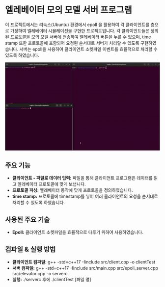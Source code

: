 # 엘레베이터 모의 모델 서버 프로그램 

이 프로젝트에서는 리눅스(Ubuntu) 환경에서 epoll 을 활용하여 각 클라이언트를 층으로 가정하여 엘레베이터 시뮬레이션을 구현한 프로젝트입니다.
각 클라이언트들은 정의된 프로토콜을 모의 모델 서버에 전송하여 엘레베이터 버튼을 누를 수 있으며, time stamp 또한 프로토콜에 포함되어 요청된 순서대로 서버가 처리할 수 있도록 구현하였습니다.
서버는 epoll을 사용하여 클라이언트 소켓파일 이벤트를 효율적으로 처리할 수 있도록 하였습니다.

<img src="https://raw.githubusercontent.com/wanna175/elevator_simulation/main/gif/elevator_model_ex.gif" width="800" />


## 주요 기능
- **클라이언트 - 파일로 데이터 입력:** 파일을 통해 클라이언트 프로그램은 데이터를 읽고 엘레베이터 프로토콜에 맞게 보냅니다.
- **프로토콜 파싱:** 엘레베이터 동작에 맞게 프로토콜을 정의하였습니다.
- **time stamp:** 프로토콜에 timestamp를 넣어 여러 클라이언트의 요청을 순서대로 처리할 수 있도록 하였습니다.

## 사용된 주요 기술
- **Epoll:** 클라이언트 소켓파일을 효율적으로 다루기 위하여 사용하였습니다.

## 컴파일 & 실행 방법 
- **클라이언트 컴파일:** g++ -std=c++17 -Iinclude src/client.cpp -o clientTest
- **서버 컴파일:** g++ -std=c++17 -Iinclude src/main.cpp src/epoll_server.cpp src/elevator.cpp -o serverc
- **실행:** ./serverc 후에 ./clientTest [파일 명]

